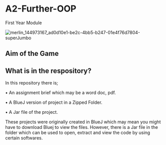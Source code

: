 # A2-Further-OOP
First Year Module

![merlin_144973167_ad0d10e1-be2c-4bb5-b247-01e4f76d7804-superJumbo](https://user-images.githubusercontent.com/74104140/98493384-38b49500-2232-11eb-876a-c321037b2de9.jpg)
## Aim of the Game


##  What is in the respository?
In this repository there is;

• An assignment brief which may be a word doc, pdf.

• A BlueJ version of project in a Zipped Folder.

• A Jar file of the project.

These projects were originally created in BlueJ which may mean you might have to download Bluej to view the files. However, there is a Jar file in the folder which can be used to open, extract and view the code by using certain softwares.
